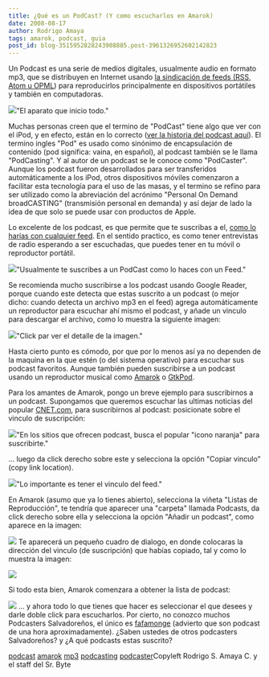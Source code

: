 ```yaml
---
title: ¿Qué es un PodCast? (Y como escucharlos en Amarok)
date: 2008-08-17
author: Rodrigo Amaya
tags: amarok, podcast, guia
post_id: blog-3515952828243908885.post-3961326952602142823
---
```


Un Podcast es una serie
      de medios digitales, usualmente audio en formato mp3, que se distribuyen en Internet usando
      [la sindicación de feeds (RSS, Atom u OPML](http://www.srbyte.com/2008/03/que-es-el-rss-feed-rssatomxmlsyndicatio.html)) para reproducirlos principalmente en
      dispositivos portátiles y también en computadoras.

[![](http://2.bp.blogspot.com/_ayvorITawE4/SKmiMe_973I/AAAAAAAABFk/v2JtZuKoVdA/s320/podcast.png)](http://2.bp.blogspot.com/_ayvorITawE4/SKmiMe_973I/AAAAAAAABFk/v2JtZuKoVdA/s1600-h/podcast.png)"El aparato que inicio
      todo."

Muchas personas creen que el termino de "PodCast" tiene algo que ver con el iPod, y en efecto, están en lo
      correcto ([ver la historia del podcast aquí](http://en.wikipedia.org/wiki/History_of_podcasting)). El termino ingles "Pod" es usado como sinónimo de encapsulación de contenido (pod
      significa: vaina, en español), al podcast también se le llama "PodCasting". Y al autor de un podcast se le conoce como "PodCaster". Aunque los podcast fueron desarrollados
      para ser transferidos automáticamente a los iPod, otros dispositivos móviles comenzaron a
      facilitar esta tecnología para el uso de las masas, y el termino se refino para ser utilizado
      como la abreviación del acrónimo "Personal
      On
      Demand broadCASTING"
      (transmisión personal en demanda) y así dejar de lado la idea de que solo se puede usar con
      productos de Apple.

Lo excelente
      de los podcast, es que permite que te suscribas a el, [como lo harías con cualquier feed](http://www.srbyte.com/2008/03/que-es-el-rss-feed-rssatomxmlsyndicatio.html). En el sentido practico, es como tener entrevistas de
      radio esperando a ser escuchadas, que puedes tener en tu móvil o reproductor portátil.

[![](http://1.bp.blogspot.com/_ayvorITawE4/SKmiMB3hjSI/AAAAAAAABFc/9W62Y9wiBFQ/s320/Podcast_CTAP_small.jpg)](http://1.bp.blogspot.com/_ayvorITawE4/SKmiMB3hjSI/AAAAAAAABFc/9W62Y9wiBFQ/s1600-h/Podcast_CTAP_small.jpg)"Usualmente te suscribes a
      un PodCast como lo haces con un Feed."

Se
      recomienda mucho suscribirse a los podcast usando Google Reader, porque cuando este detecta
      que estas suscrito a un podcast (o mejor dicho: cuando detecta un archivo mp3 en el feed)
      agrega automáticamente un reproductor para escuchar ahí mismo el podcast, y añade un vinculo
      para descargar el archivo, como lo muestra la siguiente imagen:

[![](http://2.bp.blogspot.com/_ayvorITawE4/SKkIEyUfUVI/AAAAAAAABFE/d2LYYqVjKmA/s320/screencast.png)](http://2.bp.blogspot.com/_ayvorITawE4/SKkIEyUfUVI/AAAAAAAABFE/d2LYYqVjKmA/s1600-h/screencast.png)"Click par ver el detalle de
      la imagen."

Hasta cierto punto es cómodo, por
      que por lo menos así ya no dependen de la maquina en la que estén (o del sistema operativo)
      para escuchar sus podcast favoritos. Aunque también pueden suscribirse a un podcast usando un
      reproductor musical como [Amarok](http://www.srbyte.com/2007/03/amarok-rocks.html) o [GtkPod](http://www.gtkpod.org/).

Para los amantes de Amarok, pongo un breve ejemplo para
      suscribirnos a un podcast.
Supongamos que queremos escuchar las
      ultimas noticias del popular [CNET.com](http://news.cnet.com/daily-podcast/?tag=cnetfd.pdcst), para
      suscribirnos al podcast: posicionate sobre el vinculo de suscripción:

[![](http://2.bp.blogspot.com/_ayvorITawE4/SKmjO1fTFmI/AAAAAAAABFs/qvYhqZxJT04/s320/news.cnet.png)](http://2.bp.blogspot.com/_ayvorITawE4/SKmjO1fTFmI/AAAAAAAABFs/qvYhqZxJT04/s1600-h/news.cnet.png)"En los sitios que ofrecen
      podcast, busca el popular "icono naranja" para
      suscribirte."

... luego da click derecho
      sobre este y selecciona la opción "Copiar vinculo" (copy link location).

[![](http://2.bp.blogspot.com/_ayvorITawE4/SKmjPACuGWI/AAAAAAAABF0/829EiXDXTK4/s320/copylinklocation.png)](http://2.bp.blogspot.com/_ayvorITawE4/SKmjPACuGWI/AAAAAAAABF0/829EiXDXTK4/s1600-h/copylinklocation.png)"Lo importante es tener el
      vinculo del feed."

En Amarok (asumo que ya lo
      tienes abierto), selecciona la viñeta "Listas de Reproducción", te tendría que aparecer una
      "carpeta" llamada Podcasts, da click derecho sobre ella y selecciona la opción "Añadir un
      podcast", como aparece en la imagen:

[![](http://3.bp.blogspot.com/_ayvorITawE4/SKmjPeYy-mI/AAAAAAAABF8/ofdrh00TeyM/s320/amarok.addpodcast.png)](http://3.bp.blogspot.com/_ayvorITawE4/SKmjPeYy-mI/AAAAAAAABF8/ofdrh00TeyM/s1600-h/amarok.addpodcast.png)
Te
      aparecerá un pequeño cuadro de dialogo, en donde colocaras la dirección del vinculo (de
      suscripción) que habías copiado, tal y como lo muestra la imagen:

[![](http://1.bp.blogspot.com/_ayvorITawE4/SKmjPeJwjcI/AAAAAAAABGE/hzhlsEKnQT4/s320/amarok.podcasturl.png)](http://1.bp.blogspot.com/_ayvorITawE4/SKmjPeJwjcI/AAAAAAAABGE/hzhlsEKnQT4/s1600-h/amarok.podcasturl.png)

Si todo esta bien, Amarok comenzara a obtener la lista de podcast:

[![](http://2.bp.blogspot.com/_ayvorITawE4/SKmjPgO4zII/AAAAAAAABGM/rsrgkN8Pg2k/s320/amarok.podcastscnetagregado.png)](http://2.bp.blogspot.com/_ayvorITawE4/SKmjPgO4zII/AAAAAAAABGM/rsrgkN8Pg2k/s1600-h/amarok.podcastscnetagregado.png)
... y
      ahora todo lo que tienes que hacer es seleccionar el que desees y darle doble click para
      escucharlos. Por cierto, no conozco muchos Podcasters Salvadoreños, el único es [fafamonge](http://www.fafamonge.com/category/podcast) (advierto que son
      podcast de una hora aproximadamente).
¿Saben ustedes de otros podcasters
      Salvadoreños? y ¿A qué podcasts estas suscrito?

[podcast](http://www.blogalaxia.com/tags/podcast) [amarok](http://www.blogalaxia.com/tags/amarok) [mp3](http://www.blogalaxia.com/tags/mp3) [podcasting](http://www.blogalaxia.com/tags/podcasting) [podcaster](http://www.blogalaxia.com/tags/podcaster)Copyleft Rodrigo S. Amaya C. y el staff del Sr.
      Byte